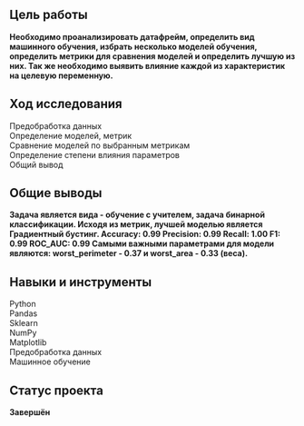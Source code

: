 ## Цель работы 
**Необходимо проанализировать датафрейм, определить вид машинного обучения, избрать несколько моделей обучения, определить метрики для сравнения моделей и определить лучшую из них. Так же необходимо выявить влияние каждой из характеристик на целевую переменную.**
## Ход исследования
Предобработка данных <br>
Определение моделей, метрик <br>
Сравнение моделей по выбранным метрикам <br>
Определение степени влияния параметров <br>
Общий вывод <br>
## Общие выводы
**Задача является вида - обучение с учителем, задача бинарной классификации.
Исходя из метрик, лучшей моделью является Градиентный бустинг.
Accuracy: 0.99
Precision: 0.99
Recall: 1.00
F1: 0.99
ROC_AUC: 0.99
Самыми важными параметрами для модели являются: worst_perimeter - 0.37 и worst_area - 0.33 (веса).**
## Навыки и инструменты
Python <br>
Pandas <br>
Sklearn <br>
NumPy <br>
Matplotlib <br>
Предобработка данных <br>
Машинное обучение <br>
## Статус проекта
**Завершён**

